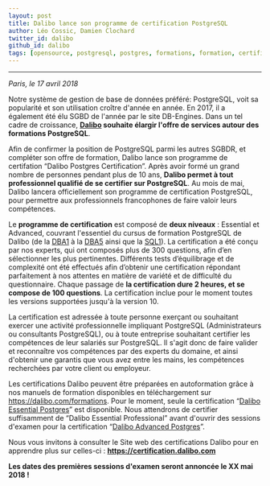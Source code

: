 ```yaml
---
layout: post
title: Dalibo lance son programme de certification PostgreSQL
author: Léo Cossic, Damien Clochard
twitter_id: dalibo
github_id: dalibo
tags: [opensource, postgresql, postgres, formations, formation, certification, certifications, certifié, certified, certif, advanced, essential, dalibo]
---
```


---

*Paris, le 17 avril 2018*

Notre système de gestion de base de données préféré: PostgreSQL, voit sa popularité et son utilisation croître d'année en année. En 2017, il a également été élu SGBD de l'année par le site DB-Engines. Dans un tel cadre de croissance, **[Dalibo](https://www.dalibo.com) souhaite élargir l'offre de services autour des formations PostgreSQL**.

<!--MORE-->

Afin de confirmer la position de PostgreSQL parmi les autres SGBDR, et compléter son offre de formation, Dalibo lance son programme de certifation “Dalibo Postgres Certification”. Après avoir formé un grand nombre de personnes pendant plus de 10 ans, **Dalibo permet à tout professionnel qualifié de se certifier sur PostgreSQL**. Au mois de mai, Dalibo lancera officiellement son programme de certification PostgreSQL, pour permettre aux professionnels francophones de faire valoir leurs compétences.

Le **programme de certification** est composé de **deux niveaux** : Essential et Advanced, couvrant l'essentiel du cursus de formation PostgreSQL de Dalibo (de la [DBA1](https://dali.bo/dba1) à la [DBA5](https://dali.bo/dba5) ainsi que la [SQL1](https://dali.bo/sql1)). La certification a été conçu par nos experts, qui ont composés plus de 300 questions, afin d’en sélectionner les plus pertinentes. Différents tests d’équilibrage et de complexité ont été effectués afin d’obtenir une certification répondant parfaitement à nos attentes en matière de variété et de difficulté du questionnaire. Chaque passage de **la certification dure 2 heures, et se compose de 100 questions**. La certification inclue pour le moment toutes les versions supportées jusqu'à la version 10.

La certification est adressée à toute personne exerçant ou souhaitant exercer une activité professionnelle impliquant PostgreSQL (Administrateurs ou consultants PostgreSQL), ou à toute entreprise souhaitant certifier les compétences de leur salariés sur PostgreSQL. Il s'agit donc de faire valider et reconnaître vos compétences par des experts du domaine, et ainsi d'obtenir une garantis que vous avez entre les mains, les compétences recherchées par votre client ou employeur.

Les certifications Dalibo peuvent être préparées en autoformation grâce à nos manuels de formation disponibles en téléchargement sur https://dalibo.com/formations. Pour le moment, seule la certification “[Dalibo Essential Postgres](https://certification.dalibo.com/infos/essential/)” est disponible. Nous attendrons de certifier suffisamment de “Dalibo Essential Professional” avant d'ouvrir des sessions d'examen pour la certification “[Dalibo Advanced Postgres](https://certification.dalibo.com/infos/advanced/)”.

Nous vous invitons à consulter le Site web des certifications Dalibo pour en apprendre plus sur celles-ci : **https://certification.dalibo.com**

**Les dates des premières sessions d'examen seront annoncée le XX mai 2018 !**
